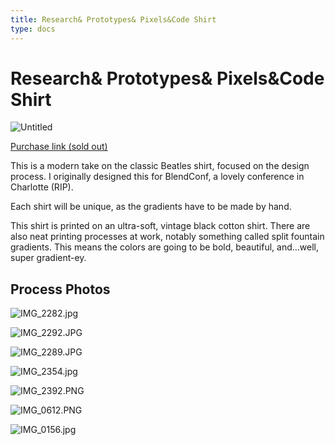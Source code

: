 ```yaml
---
title: Research& Prototypes& Pixels&Code Shirt
type: docs
---
```


# Research& Prototypes& Pixels&Code Shirt

![Untitled](/img/Untitled%202.png)


[Purchase link (sold out)](https://joshmauldin.gumroad.com/l/yjBUj)

This is a modern take on the classic Beatles shirt, focused on the design process. I originally designed this for BlendConf, a lovely conference in Charlotte (RIP).

Each shirt will be unique, as the gradients have to be made by hand.

This shirt is printed on an ultra-soft, vintage black cotton shirt. There are also neat printing processes at work, notably something called split fountain gradients. This means the colors are going to be bold, beautiful, and…well, super gradient-ey.

## Process Photos

![IMG_2282.jpg](/img/IMG_2282.jpg)

![IMG_2292.JPG](/img/IMG_2292.jpg)

![IMG_2289.JPG](/img/IMG_2289.jpg)

![IMG_2354.jpg](/img/IMG_2354.jpg)

![IMG_2392.PNG](/img/IMG_2392.png)

![IMG_0612.PNG](/img/IMG_0612.png)

![IMG_0156.jpg](/img/IMG_0156.jpg)
